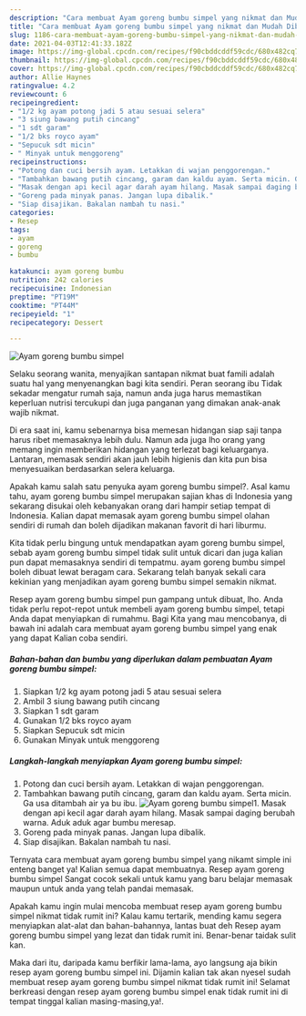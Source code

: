 ```yaml
---
description: "Cara membuat Ayam goreng bumbu simpel yang nikmat dan Mudah Dibuat"
title: "Cara membuat Ayam goreng bumbu simpel yang nikmat dan Mudah Dibuat"
slug: 1186-cara-membuat-ayam-goreng-bumbu-simpel-yang-nikmat-dan-mudah-dibuat
date: 2021-04-03T12:41:33.182Z
image: https://img-global.cpcdn.com/recipes/f90cbddcddf59cdc/680x482cq70/ayam-goreng-bumbu-simpel-foto-resep-utama.jpg
thumbnail: https://img-global.cpcdn.com/recipes/f90cbddcddf59cdc/680x482cq70/ayam-goreng-bumbu-simpel-foto-resep-utama.jpg
cover: https://img-global.cpcdn.com/recipes/f90cbddcddf59cdc/680x482cq70/ayam-goreng-bumbu-simpel-foto-resep-utama.jpg
author: Allie Haynes
ratingvalue: 4.2
reviewcount: 6
recipeingredient:
- "1/2 kg ayam potong jadi 5 atau sesuai selera"
- "3 siung bawang putih cincang"
- "1 sdt garam"
- "1/2 bks royco ayam"
- "Sepucuk sdt micin"
- " Minyak untuk menggoreng"
recipeinstructions:
- "Potong dan cuci bersih ayam. Letakkan di wajan penggorengan."
- "Tambahkan bawang putih cincang, garam dan kaldu ayam. Serta micin. Ga usa ditambah air ya bu ibu."
- "Masak dengan api kecil agar darah ayam hilang. Masak sampai daging berubah warna. Aduk aduk agar bumbu meresap."
- "Goreng pada minyak panas. Jangan lupa dibalik."
- "Siap disajikan. Bakalan nambah tu nasi."
categories:
- Resep
tags:
- ayam
- goreng
- bumbu

katakunci: ayam goreng bumbu 
nutrition: 242 calories
recipecuisine: Indonesian
preptime: "PT19M"
cooktime: "PT44M"
recipeyield: "1"
recipecategory: Dessert

---
```



![Ayam goreng bumbu simpel](https://img-global.cpcdn.com/recipes/f90cbddcddf59cdc/680x482cq70/ayam-goreng-bumbu-simpel-foto-resep-utama.jpg)

Selaku seorang wanita, menyajikan santapan nikmat buat famili adalah suatu hal yang menyenangkan bagi kita sendiri. Peran seorang ibu Tidak sekadar mengatur rumah saja, namun anda juga harus memastikan keperluan nutrisi tercukupi dan juga panganan yang dimakan anak-anak wajib nikmat.

Di era  saat ini, kamu sebenarnya bisa memesan hidangan siap saji tanpa harus ribet memasaknya lebih dulu. Namun ada juga lho orang yang memang ingin memberikan hidangan yang terlezat bagi keluarganya. Lantaran, memasak sendiri akan jauh lebih higienis dan kita pun bisa menyesuaikan berdasarkan selera keluarga. 



Apakah kamu salah satu penyuka ayam goreng bumbu simpel?. Asal kamu tahu, ayam goreng bumbu simpel merupakan sajian khas di Indonesia yang sekarang disukai oleh kebanyakan orang dari hampir setiap tempat di Indonesia. Kalian dapat memasak ayam goreng bumbu simpel olahan sendiri di rumah dan boleh dijadikan makanan favorit di hari liburmu.

Kita tidak perlu bingung untuk mendapatkan ayam goreng bumbu simpel, sebab ayam goreng bumbu simpel tidak sulit untuk dicari dan juga kalian pun dapat memasaknya sendiri di tempatmu. ayam goreng bumbu simpel boleh dibuat lewat beragam cara. Sekarang telah banyak sekali cara kekinian yang menjadikan ayam goreng bumbu simpel semakin nikmat.

Resep ayam goreng bumbu simpel pun gampang untuk dibuat, lho. Anda tidak perlu repot-repot untuk membeli ayam goreng bumbu simpel, tetapi Anda dapat menyiapkan di rumahmu. Bagi Kita yang mau mencobanya, di bawah ini adalah cara membuat ayam goreng bumbu simpel yang enak yang dapat Kalian coba sendiri.

<!--inarticleads1-->

##### Bahan-bahan dan bumbu yang diperlukan dalam pembuatan Ayam goreng bumbu simpel:

1. Siapkan 1/2 kg ayam potong jadi 5 atau sesuai selera
1. Ambil 3 siung bawang putih cincang
1. Siapkan 1 sdt garam
1. Gunakan 1/2 bks royco ayam
1. Siapkan Sepucuk sdt micin
1. Gunakan  Minyak untuk menggoreng




<!--inarticleads2-->

##### Langkah-langkah menyiapkan Ayam goreng bumbu simpel:

1. Potong dan cuci bersih ayam. Letakkan di wajan penggorengan.
1. Tambahkan bawang putih cincang, garam dan kaldu ayam. Serta micin. Ga usa ditambah air ya bu ibu.
<img src="https://img-global.cpcdn.com/steps/6adaac08e3ac5bff/160x128cq70/ayam-goreng-bumbu-simpel-langkah-memasak-2-foto.jpg" alt="Ayam goreng bumbu simpel">1. Masak dengan api kecil agar darah ayam hilang. Masak sampai daging berubah warna. Aduk aduk agar bumbu meresap.
1. Goreng pada minyak panas. Jangan lupa dibalik.
1. Siap disajikan. Bakalan nambah tu nasi.




Ternyata cara membuat ayam goreng bumbu simpel yang nikamt simple ini enteng banget ya! Kalian semua dapat membuatnya. Resep ayam goreng bumbu simpel Sangat cocok sekali untuk kamu yang baru belajar memasak maupun untuk anda yang telah pandai memasak.

Apakah kamu ingin mulai mencoba membuat resep ayam goreng bumbu simpel nikmat tidak rumit ini? Kalau kamu tertarik, mending kamu segera menyiapkan alat-alat dan bahan-bahannya, lantas buat deh Resep ayam goreng bumbu simpel yang lezat dan tidak rumit ini. Benar-benar taidak sulit kan. 

Maka dari itu, daripada kamu berfikir lama-lama, ayo langsung aja bikin resep ayam goreng bumbu simpel ini. Dijamin kalian tak akan nyesel sudah membuat resep ayam goreng bumbu simpel nikmat tidak rumit ini! Selamat berkreasi dengan resep ayam goreng bumbu simpel enak tidak rumit ini di tempat tinggal kalian masing-masing,ya!.

